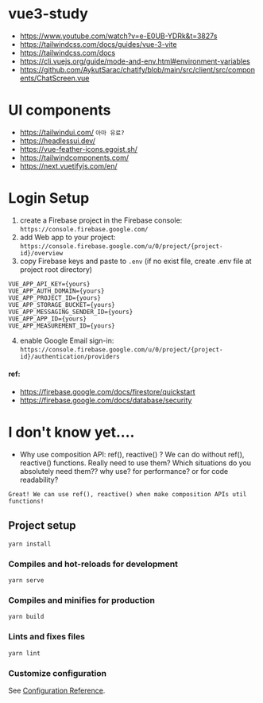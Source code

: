 # vue3-study

* https://www.youtube.com/watch?v=e-E0UB-YDRk&t=3827s
* https://tailwindcss.com/docs/guides/vue-3-vite
* https://tailwindcss.com/docs
* https://cli.vuejs.org/guide/mode-and-env.html#environment-variables
* https://github.com/AykutSarac/chatify/blob/main/src/client/src/components/ChatScreen.vue

# UI components

* https://tailwindui.com/ `아마 유료?`
* https://headlessui.dev/
* https://vue-feather-icons.egoist.sh/
* https://tailwindcomponents.com/
* https://next.vuetifyjs.com/en/

# Login Setup

1. create a Firebase project in the Firebase console: `https://console.firebase.google.com/`
2. add Web app to your project: `https://console.firebase.google.com/u/0/project/{project-id}/overview`
3. copy Firebase keys and paste to `.env` (if no exist file, create .env file at project root directory)

```
VUE_APP_API_KEY={yours}
VUE_APP_AUTH_DOMAIN={yours}
VUE_APP_PROJECT_ID={yours}
VUE_APP_STORAGE_BUCKET={yours}
VUE_APP_MESSAGING_SENDER_ID={yours}
VUE_APP_APP_ID={yours}
VUE_APP_MEASUREMENT_ID={yours}
```

4. enable Google Email sign-in: `https://console.firebase.google.com/u/0/project/{project-id}/authentication/providers`

#### ref:

- https://firebase.google.com/docs/firestore/quickstart
- https://firebase.google.com/docs/database/security

# I don't know yet....

- Why use composition API: ref(), reactive() ? We can do without ref(), reactive() functions. Really need to use them? Which situations do you absolutely need them?? why use? for performance? or for code readability?
```
Great! We can use ref(), reactive() when make composition APIs util functions!
```


## Project setup

```
yarn install
```

### Compiles and hot-reloads for development

```
yarn serve
```

### Compiles and minifies for production

```
yarn build
```

### Lints and fixes files

```
yarn lint
```

### Customize configuration

See [Configuration Reference](https://cli.vuejs.org/config/).

